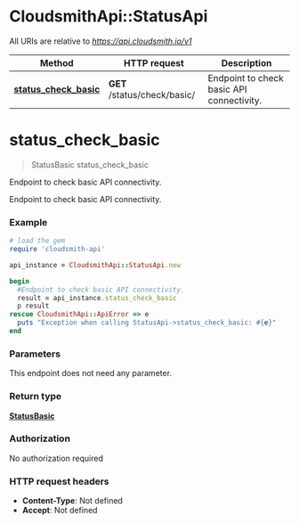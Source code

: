 # CloudsmithApi::StatusApi

All URIs are relative to *https://api.cloudsmith.io/v1*

Method | HTTP request | Description
------------- | ------------- | -------------
[**status_check_basic**](StatusApi.md#status_check_basic) | **GET** /status/check/basic/ | Endpoint to check basic API connectivity.


# **status_check_basic**
> StatusBasic status_check_basic

Endpoint to check basic API connectivity.

Endpoint to check basic API connectivity.

### Example
```ruby
# load the gem
require 'cloudsmith-api'

api_instance = CloudsmithApi::StatusApi.new

begin
  #Endpoint to check basic API connectivity.
  result = api_instance.status_check_basic
  p result
rescue CloudsmithApi::ApiError => e
  puts "Exception when calling StatusApi->status_check_basic: #{e}"
end
```

### Parameters
This endpoint does not need any parameter.

### Return type

[**StatusBasic**](StatusBasic.md)

### Authorization

No authorization required

### HTTP request headers

 - **Content-Type**: Not defined
 - **Accept**: Not defined



